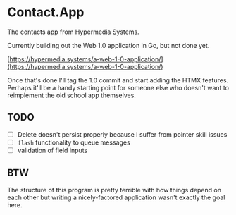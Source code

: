 # Contact.App

The contacts app from Hypermedia Systems.

Currently building out the Web 1.0 application in Go, but not done yet.

[https://hypermedia.systems/a-web-1-0-application/](https://hypermedia.systems/a-web-1-0-application/)

Once that's done I'll tag the 1.0 commit and start adding the HTMX features. Perhaps it'll be a handy starting point for someone else who doesn't want to reimplement the old school app themselves.

## TODO

- [ ] Delete doesn't persist properly because I suffer from pointer skill issues
- [ ] `flash` functionality to queue messages
- [ ] validation of field inputs

## BTW

The structure of this program is pretty terrible with how things depend on each other but 
writing a nicely-factored application wasn't exactly the goal here.
